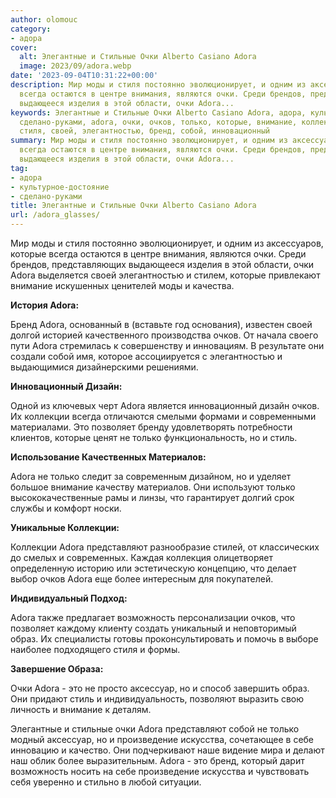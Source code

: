 ```yaml
---
author: olomouc
category:
- адора
cover:
  alt: Элегантные и Стильные Очки Alberto Casiano Adora
  image: 2023/09/adora.webp
date: '2023-09-04T10:31:22+00:00'
description: Мир моды и стиля постоянно эволюционирует, и одним из аксессуаров, которые
  всегда остаются в центре внимания, являются очки. Среди брендов, представляющих
  выдающееся изделия в этой области, очки Adora...
keywords: Элегантные и Стильные Очки Alberto Casiano Adora, адора, культурное-достояние,
  сделано-руками, adora, очки, очков, только, которые, внимание, коллекции, это, моды,
  стиля, своей, элегантностью, бренд, собой, инновационный
summary: Мир моды и стиля постоянно эволюционирует, и одним из аксессуаров, которые
  всегда остаются в центре внимания, являются очки. Среди брендов, представляющих
  выдающееся изделия в этой области, очки Adora...
tag:
- адора
- культурное-достояние
- сделано-руками
title: Элегантные и Стильные Очки Alberto Casiano Adora
url: /adora_glasses/
---
```


Мир моды и стиля постоянно эволюционирует, и одним из аксессуаров, которые всегда остаются в центре внимания, являются очки. Среди брендов, представляющих выдающееся изделия в этой области, очки Adora выделяется своей элегантностью и стилем, которые привлекают внимание искушенных ценителей моды и качества.

**История Adora:**

Бренд Adora, основанный в (вставьте год основания), известен своей долгой историей качественного производства очков. От начала своего пути Adora стремилась к совершенству и инновациям. В результате они создали собой имя, которое ассоциируется с элегантностью и выдающимися дизайнерскими решениями.

**Инновационный Дизайн:**

Одной из ключевых черт Adora является инновационный дизайн очков. Их коллекции всегда отличаются смелыми формами и современными материалами. Это позволяет бренду удовлетворять потребности клиентов, которые ценят не только функциональность, но и стиль.

**Использование Качественных Материалов:**

Adora не только следит за современным дизайном, но и уделяет большое внимание качеству материалов. Они используют только высококачественные рамы и линзы, что гарантирует долгий срок службы и комфорт носки.

**Уникальные Коллекции:**

Коллекции Adora представляют разнообразие стилей, от классических до смелых и современных. Каждая коллекция олицетворяет определенную историю или эстетическую концепцию, что делает выбор очков Adora еще более интересным для покупателей.

**Индивидуальный Подход:**

Adora также предлагает возможность персонализации очков, что позволяет каждому клиенту создать уникальный и неповторимый образ. Их специалисты готовы проконсультировать и помочь в выборе наиболее подходящего стиля и формы.

**Завершение Образа:**

Очки Adora - это не просто аксессуар, но и способ завершить образ. Они придают стиль и индивидуальность, позволяют выразить свою личность и внимание к деталям.

Элегантные и стильные очки Adora представляют собой не только модный аксессуар, но и произведение искусства, сочетающее в себе инновацию и качество. Они подчеркивают наше видение мира и делают наш облик более выразительным. Adora - это бренд, который дарит возможность носить на себе произведение искусства и чувствовать себя уверенно и стильно в любой ситуации.